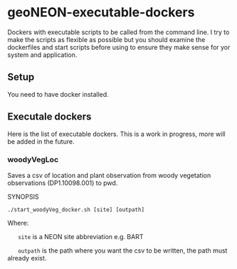 # geoNEON-executable-dockers #

Dockers with executable scripts to be called from the command line.  I try to make the scripts as flexible as possible but you should examine the dockerfiles and start scripts before using to ensure they make sense for yor system and application.

## Setup ##

You need to have docker installed.

## Executale dockers ##

Here is the list of executable dockers.  This is a work in progress, more will be added in the future.

### woodyVegLoc ###
Saves a csv of location and plant observation from woody vegetation observations (DP1.10098.001) to pwd.

SYNOPSIS

```./start_woodyVeg_docker.sh [site] [outpath]```

Where: 

&nbsp;&nbsp;&nbsp;&nbsp;&nbsp;&nbsp;```site``` is a NEON site abbreviation e.g. BART 

&nbsp;&nbsp;&nbsp;&nbsp;&nbsp;&nbsp;```outpath``` is the path where you want the csv to be written, the path must already exist.

